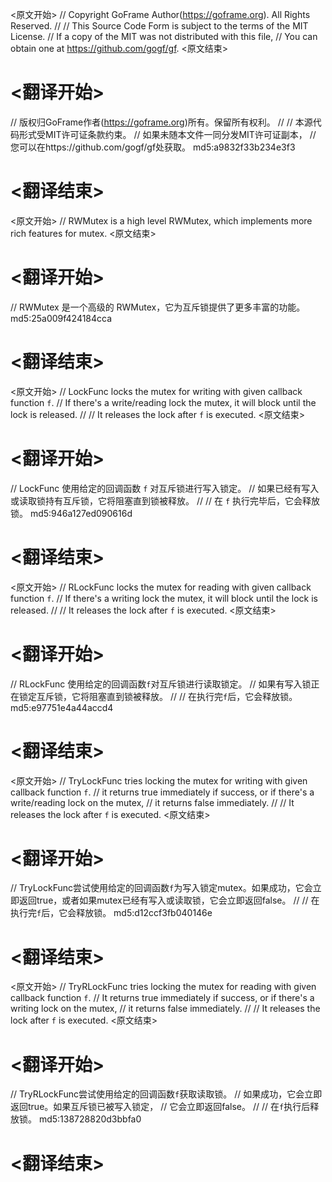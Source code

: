 
<原文开始>
// Copyright GoFrame Author(https://goframe.org). All Rights Reserved.
//
// This Source Code Form is subject to the terms of the MIT License.
// If a copy of the MIT was not distributed with this file,
// You can obtain one at https://github.com/gogf/gf.
<原文结束>

# <翻译开始>
// 版权归GoFrame作者(https://goframe.org)所有。保留所有权利。
//
// 本源代码形式受MIT许可证条款约束。
// 如果未随本文件一同分发MIT许可证副本，
// 您可以在https://github.com/gogf/gf处获取。 md5:a9832f33b234e3f3
# <翻译结束>


<原文开始>
// RWMutex is a high level RWMutex, which implements more rich features for mutex.
<原文结束>

# <翻译开始>
// RWMutex 是一个高级的 RWMutex，它为互斥锁提供了更多丰富的功能。 md5:25a009f424184cca
# <翻译结束>


<原文开始>
// LockFunc locks the mutex for writing with given callback function `f`.
// If there's a write/reading lock the mutex, it will block until the lock is released.
//
// It releases the lock after `f` is executed.
<原文结束>

# <翻译开始>
// LockFunc 使用给定的回调函数 `f` 对互斥锁进行写入锁定。
// 如果已经有写入或读取锁持有互斥锁，它将阻塞直到锁被释放。
//
// 在 `f` 执行完毕后，它会释放锁。 md5:946a127ed090616d
# <翻译结束>


<原文开始>
// RLockFunc locks the mutex for reading with given callback function `f`.
// If there's a writing lock the mutex, it will block until the lock is released.
//
// It releases the lock after `f` is executed.
<原文结束>

# <翻译开始>
// RLockFunc 使用给定的回调函数`f`对互斥锁进行读取锁定。
// 如果有写入锁正在锁定互斥锁，它将阻塞直到锁被释放。
//
// 在执行完`f`后，它会释放锁。 md5:e97751e4a44accd4
# <翻译结束>


<原文开始>
// TryLockFunc tries locking the mutex for writing with given callback function `f`.
// it returns true immediately if success, or if there's a write/reading lock on the mutex,
// it returns false immediately.
//
// It releases the lock after `f` is executed.
<原文结束>

# <翻译开始>
// TryLockFunc尝试使用给定的回调函数`f`为写入锁定mutex。如果成功，它会立即返回true，或者如果mutex已经有写入或读取锁，它会立即返回false。
//
// 在执行完`f`后，它会释放锁。 md5:d12ccf3fb040146e
# <翻译结束>


<原文开始>
// TryRLockFunc tries locking the mutex for reading with given callback function `f`.
// It returns true immediately if success, or if there's a writing lock on the mutex,
// it returns false immediately.
//
// It releases the lock after `f` is executed.
<原文结束>

# <翻译开始>
// TryRLockFunc尝试使用给定的回调函数`f`获取读取锁。
// 如果成功，它会立即返回true。如果互斥锁已被写入锁定，
// 它会立即返回false。
//
// 在`f`执行后释放锁。 md5:138728820d3bbfa0
# <翻译结束>

